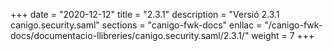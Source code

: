 +++
date        = "2020-12-12"
title       = "2.3.1"
description = "Versió 2.3.1 canigo.security.saml"
sections    = "canigo-fwk-docs"
enllac		= "/canigo-fwk-docs/documentacio-llibreries/canigo.security.saml/2.3.1/"
weight		= 7
+++
